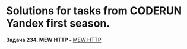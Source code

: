 # Solutions for tasks from CODERUN Yandex first season.
<div></div>
<div><b>Задача 234. MEW HTTP - </b> <a href="https://coderun.yandex.ru/seasons/first_2023/tracks/backend/problem/mew-http" target="_blank">MEW HTTP</a></div>

